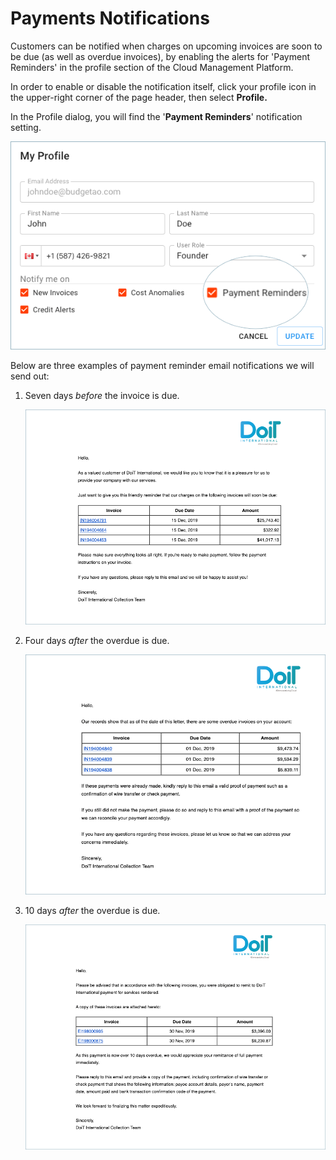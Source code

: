 # Payments Notifications

Customers can be notified when charges on upcoming invoices are soon to be due (as well as overdue invoices), by enabling the alerts for 'Payment Reminders' in the profile section of the Cloud Management Platform.

In order to enable or disable the notification itself, click your profile icon in the upper-right corner of the page header, then select **Profile.**

In the Profile dialog, you will find the '**Payment Reminders**' notification setting.

![A screenshot showing the location of the Payment Reminders checkbox](../.gitbook/assets/cmp-payment-reminders-notification.png)

Below are three examples of payment reminder email notifications we will send out:

1. Seven days _before_ the invoice is due.

   ![A screenshot of an invoice notification email](../.gitbook/assets/email-overdue-invoice-7.png)

2. Four days _after_ the overdue is due.

   ![A screenshot of an invoice notification email](../.gitbook/assets/email-overdue-invoice-4.png)

3. 10 days _after_ the overdue is due.

   ![A screenshot of an invoice notification email](../.gitbook/assets/email-overdue-invoice-10.png)
